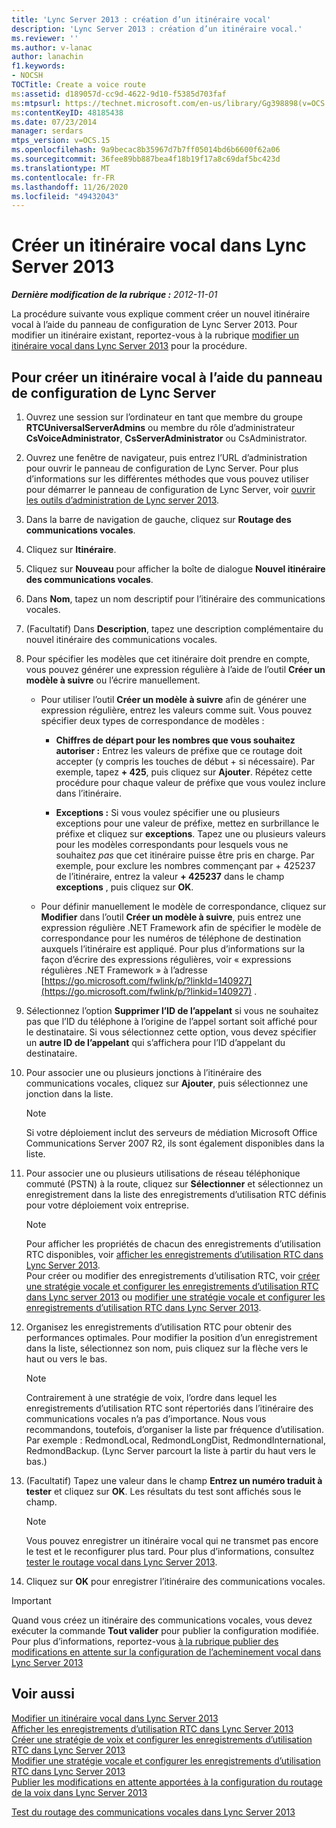 ```yaml
---
title: 'Lync Server 2013 : création d’un itinéraire vocal'
description: 'Lync Server 2013 : création d’un itinéraire vocal.'
ms.reviewer: ''
ms.author: v-lanac
author: lanachin
f1.keywords:
- NOCSH
TOCTitle: Create a voice route
ms:assetid: d189057d-cc9d-4622-9d10-f5385d703faf
ms:mtpsurl: https://technet.microsoft.com/en-us/library/Gg398898(v=OCS.15)
ms:contentKeyID: 48185438
ms.date: 07/23/2014
manager: serdars
mtps_version: v=OCS.15
ms.openlocfilehash: 9a9becac8b35967d7b7ff05014bd6b6600f62a06
ms.sourcegitcommit: 36fee89bb887bea4f18b19f17a8c69daf5bc423d
ms.translationtype: MT
ms.contentlocale: fr-FR
ms.lasthandoff: 11/26/2020
ms.locfileid: "49432043"
---
```

# <a name="create-a-voice-route-in-lync-server-2013"></a>Créer un itinéraire vocal dans Lync Server 2013

<div data-xmlns="http://www.w3.org/1999/xhtml">

<div class="topic" data-xmlns="http://www.w3.org/1999/xhtml" data-msxsl="urn:schemas-microsoft-com:xslt" data-cs="https://msdn.microsoft.com/">

<div data-asp="https://msdn2.microsoft.com/asp">



</div>

<div id="mainSection">

<div id="mainBody">

<span> </span>

_**Dernière modification de la rubrique :** 2012-11-01_

La procédure suivante vous explique comment créer un nouvel itinéraire vocal à l’aide du panneau de configuration de Lync Server 2013. Pour modifier un itinéraire existant, reportez-vous à la rubrique [modifier un itinéraire vocal dans Lync Server 2013](lync-server-2013-modify-a-voice-route.md) pour la procédure.

<div>

## <a name="to-create-a-voice-route-by-using-the-lync-server-control-panel"></a>Pour créer un itinéraire vocal à l’aide du panneau de configuration de Lync Server

1.  Ouvrez une session sur l’ordinateur en tant que membre du groupe **RTCUniversalServerAdmins** ou membre du rôle d’administrateur **CsVoiceAdministrator**, **CsServerAdministrator** ou CsAdministrator.

2.  Ouvrez une fenêtre de navigateur, puis entrez l’URL d’administration pour ouvrir le panneau de configuration de Lync Server. Pour plus d’informations sur les différentes méthodes que vous pouvez utiliser pour démarrer le panneau de configuration de Lync Server, voir [ouvrir les outils d’administration de Lync server 2013](lync-server-2013-open-lync-server-administrative-tools.md).

3.  Dans la barre de navigation de gauche, cliquez sur **Routage des communications vocales**.

4.  Cliquez sur **Itinéraire**.

5.  Cliquez sur **Nouveau** pour afficher la boîte de dialogue **Nouvel itinéraire des communications vocales**.

6.  Dans **Nom**, tapez un nom descriptif pour l’itinéraire des communications vocales.

7.  (Facultatif) Dans **Description**, tapez une description complémentaire du nouvel itinéraire des communications vocales.

8.  Pour spécifier les modèles que cet itinéraire doit prendre en compte, vous pouvez générer une expression régulière à l’aide de l’outil **Créer un modèle à suivre** ou l’écrire manuellement.
    
      - Pour utiliser l’outil **Créer un modèle à suivre** afin de générer une expression régulière, entrez les valeurs comme suit. Vous pouvez spécifier deux types de correspondance de modèles :
        
          - **Chiffres de départ pour les nombres que vous souhaitez autoriser :** Entrez les valeurs de préfixe que ce routage doit accepter (y compris les touches de début + si nécessaire). Par exemple, tapez **+ 425**, puis cliquez sur **Ajouter**. Répétez cette procédure pour chaque valeur de préfixe que vous voulez inclure dans l’itinéraire.
        
          - **Exceptions :** Si vous voulez spécifier une ou plusieurs exceptions pour une valeur de préfixe, mettez en surbrillance le préfixe et cliquez sur **exceptions**. Tapez une ou plusieurs valeurs pour les modèles correspondants pour lesquels vous ne souhaitez *pas* que cet itinéraire puisse être pris en charge. Par exemple, pour exclure les nombres commençant par + 425237 de l’itinéraire, entrez la valeur **+ 425237** dans le champ **exceptions** , puis cliquez sur **OK**.
    
      - Pour définir manuellement le modèle de correspondance, cliquez sur **Modifier** dans l’outil **Créer un modèle à suivre**, puis entrez une expression régulière .NET Framework afin de spécifier le modèle de correspondance pour les numéros de téléphone de destination auxquels l’itinéraire est appliqué. Pour plus d’informations sur la façon d’écrire des expressions régulières, voir « expressions régulières .NET Framework » à l’adresse [https://go.microsoft.com/fwlink/p/?linkId=140927](https://go.microsoft.com/fwlink/p/?linkid=140927) .

9.  Sélectionnez l’option **Supprimer l’ID de l’appelant** si vous ne souhaitez pas que l’ID du téléphone à l’origine de l’appel sortant soit affiché pour le destinataire. Si vous sélectionnez cette option, vous devez spécifier un **autre ID de l’appelant** qui s’affichera pour l’ID d’appelant du destinataire.

10. Pour associer une ou plusieurs jonctions à l’itinéraire des communications vocales, cliquez sur **Ajouter**, puis sélectionnez une jonction dans la liste.
    
    <div>
    

    > [!NOTE]  
    > Si votre déploiement inclut des serveurs de médiation Microsoft Office Communications Server 2007 R2, ils sont également disponibles dans la liste.

    
    </div>

11. Pour associer une ou plusieurs utilisations de réseau téléphonique commuté (PSTN) à la route, cliquez sur **Sélectionner** et sélectionnez un enregistrement dans la liste des enregistrements d’utilisation RTC définis pour votre déploiement voix entreprise.
    
    <div>
    

    > [!NOTE]  
    > Pour afficher les propriétés de chacun des enregistrements d’utilisation RTC disponibles, voir <A href="lync-server-2013-view-pstn-usage-records.md">afficher les enregistrements d’utilisation RTC dans Lync Server 2013</A>.<BR>Pour créer ou modifier des enregistrements d’utilisation RTC, voir <A href="lync-server-2013-create-a-voice-policy-and-configure-pstn-usage-records.md">créer une stratégie vocale et configurer les enregistrements d’utilisation RTC dans Lync server 2013</A> ou <A href="lync-server-2013-modify-a-voice-policy-and-configure-pstn-usage-records.md">modifier une stratégie vocale et configurer les enregistrements d’utilisation RTC dans Lync Server 2013</A>.

    
    </div>

12. Organisez les enregistrements d’utilisation RTC pour obtenir des performances optimales. Pour modifier la position d’un enregistrement dans la liste, sélectionnez son nom, puis cliquez sur la flèche vers le haut ou vers le bas.
    
    <div>
    

    > [!NOTE]  
    > Contrairement à une stratégie de voix, l’ordre dans lequel les enregistrements d’utilisation RTC sont répertoriés dans l’itinéraire des communications vocales n’a pas d’importance. Nous vous recommandons, toutefois, d’organiser la liste par fréquence d’utilisation. Par exemple : RedmondLocal, RedmondLongDist, RedmondInternational, RedmondBackup. (Lync Server parcourt la liste à partir du haut vers le bas.)

    
    </div>

13. (Facultatif) Tapez une valeur dans le champ **Entrez un numéro traduit à tester** et cliquez sur **OK**. Les résultats du test sont affichés sous le champ.
    
    <div>
    

    > [!NOTE]  
    > Vous pouvez enregistrer un itinéraire vocal qui ne transmet pas encore le test et le reconfigurer plus tard. Pour plus d’informations, consultez <A href="lync-server-2013-test-voice-routing.md">tester le routage vocal dans Lync Server 2013</A>.

    
    </div>

14. Cliquez sur **OK** pour enregistrer l’itinéraire des communications vocales.

<div>


> [!IMPORTANT]  
> Quand vous créez un itinéraire des communications vocales, vous devez exécuter la commande <STRONG>Tout valider</STRONG> pour publier la configuration modifiée. Pour plus d’informations, reportez-vous <A href="lync-server-2013-publish-pending-changes-to-the-voice-routing-configuration.md">à la rubrique publier des modifications en attente sur la configuration de l’acheminement vocal dans Lync Server 2013</A>



</div>

</div>

<div>

## <a name="see-also"></a>Voir aussi


[Modifier un itinéraire vocal dans Lync Server 2013](lync-server-2013-modify-a-voice-route.md)  
[Afficher les enregistrements d’utilisation RTC dans Lync Server 2013](lync-server-2013-view-pstn-usage-records.md)  
[Créer une stratégie de voix et configurer les enregistrements d’utilisation RTC dans Lync Server 2013](lync-server-2013-create-a-voice-policy-and-configure-pstn-usage-records.md)  
[Modifier une stratégie vocale et configurer les enregistrements d’utilisation RTC dans Lync Server 2013](lync-server-2013-modify-a-voice-policy-and-configure-pstn-usage-records.md)  
[Publier les modifications en attente apportées à la configuration du routage de la voix dans Lync Server 2013](lync-server-2013-publish-pending-changes-to-the-voice-routing-configuration.md)  


[Test du routage des communications vocales dans Lync Server 2013](lync-server-2013-test-voice-routing.md)  
  

</div>

</div>

<span> </span>

</div>

</div>

</div>


